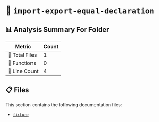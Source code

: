 # 📁 `import-export-equal-declaration`

## 📊 Analysis Summary For Folder

| Metric | Count |
|--------|-------|
| 📁 Total Files | 1 |
| 🔧 Functions | 0 |
| 🔢 Line Count | 4 |


## 📋 Files

This section contains the following documentation files:

- [`fixture`](./fixture.md)